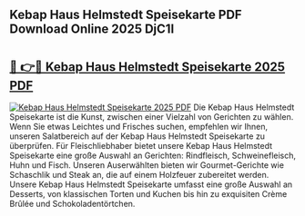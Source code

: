## Kebap Haus Helmstedt Speisekarte PDF Download Online 2025 DjC1l

# <h2><a href="http://gc7uq9.nevu.top/?p=Kebap+Haus+Helmstedt+Speisekarte">🔗 👉🔴 Kebap Haus Helmstedt Speisekarte 2025 PDF</a></h2>

[![Kebap Haus Helmstedt Speisekarte 2025 PDF](https://i.imgur.com/dBaPXMq.png)](http://gc7uq9.nevu.top/?p=Kebap+Haus+Helmstedt+Speisekarte)
Die Kebap Haus Helmstedt Speisekarte ist die Kunst, zwischen einer Vielzahl von Gerichten zu wählen. Wenn Sie etwas Leichtes und Frisches suchen, empfehlen wir Ihnen, unseren Salatbereich auf der Kebap Haus Helmstedt Speisekarte zu überprüfen. Für Fleischliebhaber bietet unsere Kebap Haus Helmstedt Speisekarte eine große Auswahl an Gerichten: Rindfleisch, Schweinefleisch, Huhn und Fisch. Unseren Auserwählten bieten wir Gourmet-Gerichte wie Schaschlik und Steak an, die auf einem Holzfeuer zubereitet werden. Unsere Kebap Haus Helmstedt Speisekarte umfasst eine große Auswahl an Desserts, von klassischen Torten und Kuchen bis hin zu exquisiten Crème Brûlée und Schokoladentörtchen.

